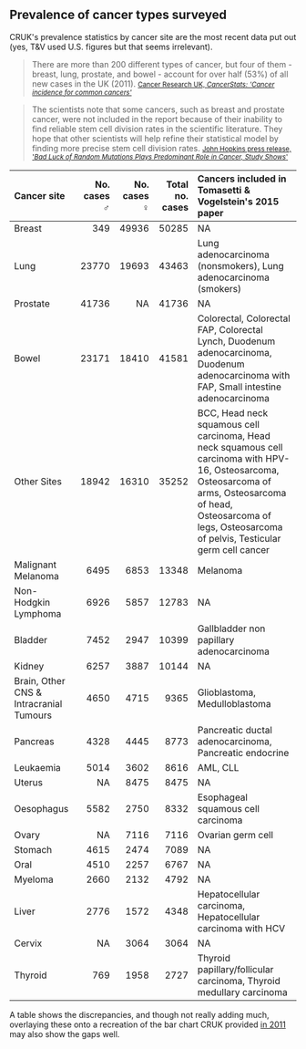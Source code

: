 Prevalence of cancer types surveyed
-----------------------------------

CRUK's prevalence statistics by cancer site are the most recent data put out (yes, T&V used U.S. figures but that seems irrelevant).

> There are more than 200 different types of cancer, but four of them - breast, lung, prostate, and bowel - account for over half (53%) of all new cases in the UK (2011). <small>[Cancer Research UK, *CancerStats: 'Cancer incidence for common cancers'*](http://www.cancerresearchuk.org/cancer-info/cancerstats/incidence/commoncancers/uk-cancer-incidence-statistics-for-common-cancers#Twenty)</small>

> The scientists note that some cancers, such as breast and prostate cancer, were not included in the report because of their inability to find reliable stem cell division rates in the scientific literature. They hope that other scientists will help refine their statistical model by finding more precise stem cell division rates. <small>[John Hopkins press release, '*Bad Luck of Random Mutations Plays Predominant Role in Cancer, Study Shows*'](http://www.hopkinsmedicine.org/news/media/releases/bad_luck_of_random_mutations_plays_predominant_role_in_cancer_study_shows)</small>

| Cancer site                             |  No. cases ♂|  No. cases ♀|  Total no. cases| Cancers included in Tomasetti & Vogelstein's 2015 paper                                                                                                                                                                    |
|:----------------------------------------|------------:|------------:|----------------:|:---------------------------------------------------------------------------------------------------------------------------------------------------------------------------------------------------------------------------|
| Breast                                  |          349|        49936|            50285| NA                                                                                                                                                                                                                         |
| Lung                                    |        23770|        19693|            43463| Lung adenocarcinoma (nonsmokers), Lung adenocarcinoma (smokers)                                                                                                                                                            |
| Prostate                                |        41736|           NA|            41736| NA                                                                                                                                                                                                                         |
| Bowel                                   |        23171|        18410|            41581| Colorectal, Colorectal FAP, Colorectal Lynch, Duodenum adenocarcinoma, Duodenum adenocarcinoma with FAP, Small intestine adenocarcinoma                                                                                    |
| Other Sites                             |        18942|        16310|            35252| BCC, Head neck squamous cell carcinoma, Head neck squamous cell carcinoma with HPV-16, Osteosarcoma, Osteosarcoma of arms, Osteosarcoma of head, Osteosarcoma of legs, Osteosarcoma of pelvis, Testicular germ cell cancer |
| Malignant Melanoma                      |         6495|         6853|            13348| Melanoma                                                                                                                                                                                                                   |
| Non-Hodgkin Lymphoma                    |         6926|         5857|            12783| NA                                                                                                                                                                                                                         |
| Bladder                                 |         7452|         2947|            10399| Gallbladder non papillary adenocarcinoma                                                                                                                                                                                   |
| Kidney                                  |         6257|         3887|            10144| NA                                                                                                                                                                                                                         |
| Brain, Other CNS & Intracranial Tumours |         4650|         4715|             9365| Glioblastoma, Medulloblastoma                                                                                                                                                                                              |
| Pancreas                                |         4328|         4445|             8773| Pancreatic ductal adenocarcinoma, Pancreatic endocrine                                                                                                                                                                     |
| Leukaemia                               |         5014|         3602|             8616| AML, CLL                                                                                                                                                                                                                   |
| Uterus                                  |           NA|         8475|             8475| NA                                                                                                                                                                                                                         |
| Oesophagus                              |         5582|         2750|             8332| Esophageal squamous cell carcinoma                                                                                                                                                                                         |
| Ovary                                   |           NA|         7116|             7116| Ovarian germ cell                                                                                                                                                                                                          |
| Stomach                                 |         4615|         2474|             7089| NA                                                                                                                                                                                                                         |
| Oral                                    |         4510|         2257|             6767| NA                                                                                                                                                                                                                         |
| Myeloma                                 |         2660|         2132|             4792| NA                                                                                                                                                                                                                         |
| Liver                                   |         2776|         1572|             4348| Hepatocellular carcinoma, Hepatocellular carcinoma with HCV                                                                                                                                                                |
| Cervix                                  |           NA|         3064|             3064| NA                                                                                                                                                                                                                         |
| Thyroid                                 |          769|         1958|             2727| Thyroid papillary/follicular carcinoma, Thyroid medullary carcinoma                                                                                                                                                        |

A table shows the discrepancies, and though not really adding much, overlaying these onto a recreation of the bar chart CRUK provided [in 2011](http://www.cancerresearchuk.org/cancer-info/cancerstats/incidence/commoncancers/uk-cancer-incidence-statistics-for-common-cancers#Twenty) may also show the gaps well.
